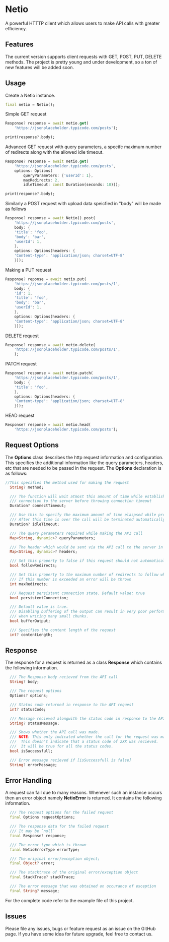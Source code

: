 <!--
This README describes the package. If you publish this package to pub.dev,
this README's contents appear on the landing page for your package.

For information about how to write a good package README, see the guide for
[writing package pages](https://dart.dev/guides/libraries/writing-package-pages).

For general information about developing packages, see the Dart guide for
[creating packages](https://dart.dev/guides/libraries/create-library-packages)
and the Flutter guide for
[developing packages and plugins](https://flutter.dev/developing-packages).
-->

# **Netio**

A powerful HTTTP client which allows users to make API calls with greater efficiency.

## Features

The current version supports client requests with GET, POST, PUT, DELETE methods. The project is pretty young and under development, so a ton of new features will be added soon.

<!-- ## Getting started

TODO: List prerequisites and provide or point to information on how to
start using the package. -->

## Usage

Create a Netio instance.

```dart
final netio = Netio();
```
Simple GET request

```dart
Response? response = await netio.get(
    'https://jsonplaceholder.typicode.com/posts');

print(response?.body);
```

Advanced GET request with query parameters, a specifc maximum number of redirects along with the allowed idle timeout.

```dart
Response? response = await netio.get(
    'https://jsonplaceholder.typicode.com/posts',
    options: Options(
        queryParameters: {'userId': 1},
        maxRedirects: 2,
        idleTimeout: const Duration(seconds: 10)));

print(response?.body);
```

Similarly a POST request with upload data speicfied in "body" will be made as follows

```dart
Response? response = await Netio().post(
    'https://jsonplaceholder.typicode.com/posts',
    body: {
    'title': 'foo',
    'body': 'bar',
    'userId': 1,
    },
    options: Options(headers: {
    'Content-type': 'application/json; charset=UTF-8'
    }));
```

Making a PUT request

```dart
Response? reponse = await netio.put(
    'https://jsonplaceholder.typicode.com/posts/1',
    body: {
    'id': 1,
    'title': 'foo',
    'body': 'bar',
    'userId': 1,
    },
    options: Options(headers: {
    'Content-type': 'application/json; charset=UTF-8'
    }));
```

DELETE request

```dart
Response? response = await netio.delete(
    'https://jsonplaceholder.typicode.com/posts/1',
    );
```

PATCH request

```dart
Response? response = await netio.patch(
    'https://jsonplaceholder.typicode.com/posts/1',
    body: {
    'title': 'foo',
    },
    options: Options(headers: {
    'Content-type': 'application/json; charset=UTF-8'
    }));
```

HEAD request

```dart
Response? response = await netio.head(
    'https://jsonplaceholder.typicode.com/posts');
```

## Request Options

The **Options** class describes the http request information and configuration. This specifies the additional information like the query parameters, headers, etc that are needed to be passed in the request. The **Options** declaration is as follows:

```dart
//This specifies the method used for making the request
  String? method;

  /// The function will wait atmost this amount of time while establishing
  /// connection to the server before throwing connection timeout
  Duration? connectTimeout;

  /// Use this to specify the maximum amount of time elaspsed while processing the call.
  /// After this time is over the call will be terminated automatically
  Duration? idleTimeout;

  /// The query parameters required while making the API call
  Map<String, dynamic>? queryParameters;

  /// The header which would be sent via the API call to the server in the request
  Map<String, dynamic>? headers;

  /// Set this property to false if this request should not automatically follow redirects. The default is true.
  bool followRedirects;

  /// Set this property to the maximum number of redirects to follow when [followRedirects] is true.
  /// If this number is exceeded an error will be thrown
  int maxRedirects;

  /// Request persistant connection state. Default value: true
  bool persistentConnection;

  /// Default value is true.
  /// Disabling buffering of the output can result in very poor performance,
  /// when writing many small chunks.
  bool bufferOutput;

  /// Specifies the content length of the request
  int? contentLength;
```

## Response

The response for a request is returned as a class **Response** which contains the following information.
```dart
  /// The Response body recieved from the API call
  String? body;

  /// The request options
  Options? options;

  /// Status code returned in response to the API request
  int? statusCode;

  /// Message recieved alongwith the status code in response to the API request
  String? statusMessage;

  /// Shows whether the API call was made.
  /// NOTE: This only indicated whether the call for the request was made or not.
  ///  This doesn't indicate that a status code of 2XX was recieved.
  ///  It will be true for all the status codes.
  bool isSuccessfull;

  /// Error message recieved if [isSuccessfull is false]
  String? errorMessage;
```

## Error Handling

A request can fail due to many reasons. Whenever such an instance occurs then an error object namely **NetioError** is returned. It contains the following information.

```dart
  /// The request options for the failed request
  final Options requestOptions;

  /// The response data for the failed request
  /// It may be `null`
  final Response? response;

  /// The error type which is thrown
  final NetioErrorType errorType;

  /// The original error/exception object;
  final Object? error;

  /// The stacktrace of the original error/exception object
  final StackTrace? stackTrace;

  /// The error message that was obtained on occurance of exception
  final String? message;
```

For the complete code refer to the example file of this project.

## Issues

Please file any issues, bugs or feature request as an issue on the GitHub page. If you have some idea for future upgrade, feel free to contact us.
